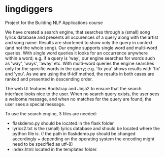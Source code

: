 # lingdiggers
Project for the Building NLP Applications course

We have created a search engine, that searches through a (small) song lyrics database and presents all occurences of a query along with the artist and song name. 
Results are shortened to show only the query in context (and not the whole song).
Our engine supports single word and multi-word queries. 
With single word queries it looks for an occurrence anywhere within a word; e.g. if a query is 'way', our engine searches for words such as 'way', 'ways', 'away' etc. 
With multi-word queries the engine searches only for the specific words in the query; e.g. 'fix you' shows results with 'fix' and 'you'.
As we are using the tf-idf method, the results in both cases are ranked and presented in descending order.

The web UI features Bootstrap and Jinja2 to ensure that the search interface looks nice to the user. When no search query exists, the user sees a 
welcome message, and when no matches for the query are found, the user sees a special message.

To use the search engine, 3 files are needed:
- flaskdemo.py should be located in the flask folder
- lyrics2.txt is the (small) lyrics database and should be located where the python file is.
  (! the path in flaskdemo.py should be changed accordingly + depending on the operating system the encoding might need to be specified as utf-8)
- index.html located in the templates folder.
